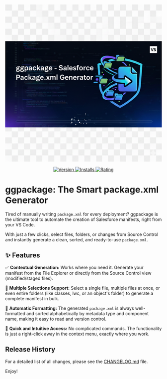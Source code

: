 <p align="center">
<img src="images/banner.png" alt="ggpackage Banner">
</p>
<p align="center">
<a href="https://marketplace.visualstudio.com/items?itemName=ggarpelli.ggpackage">
<img src="https://img.shields.io/visual-studio-marketplace/v/ggarpelli.ggpackage?style=for-the-badge&logo=visualstudiocode&label=VS%20Marketplace&color=blue" alt="Version">
</a>
<a href="https://marketplace.visualstudio.com/items?itemName=ggarpelli.ggpackage">
<img src="https://img.shields.io/visual-studio-marketplace/i/ggarpelli.ggpackage?style=for-the-badge&color=green" alt="Installs">
</a>
<a href="https://marketplace.visualstudio.com/items?itemName=ggarpelli.ggpackage&ssr=false#review-details">
<img src="https://img.shields.io/visual-studio-marketplace/r/ggarpelli.ggpackage?style=for-the-badge&color=purple" alt="Rating">
</a>
</p>

# ggpackage: The Smart package.xml Generator

Tired of manually writing `package.xml` for every deployment? ggpackage is the ultimate tool to automate the creation of Salesforce manifests, right from your VS Code.

With just a few clicks, select files, folders, or changes from Source Control and instantly generate a clean, sorted, and ready-to-use `package.xml`.

✨ **Features**
---
✅ **Contextual Generation:** Works where you need it. Generate your manifest from the File Explorer or directly from the Source Control view (modified/staged files).

📂 **Multiple Selections Support:** Select a single file, multiple files at once, or even entire folders (like classes, lwc, or an object's folder) to generate a complete manifest in bulk.

💅 **Automatic Formatting:** The generated `package.xml` is always well-formatted and sorted alphabetically by metadata type and component name, making it easy to read and version control.

🚀 **Quick and Intuitive Access:** No complicated commands. The functionality is just a right-click away in the context menu, exactly where you work.

**Release History**
---
For a detailed list of all changes, please see the [CHANGELOG.md](CHANGELOG.md) file.

Enjoy!